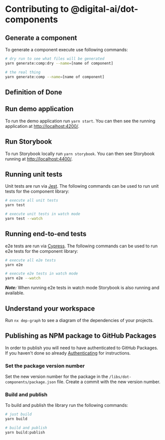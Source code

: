 # Contributing to @digital-ai/dot-components

## Generate a component

To generate a component execute use following commands:

```sh
# dry run to see what files will be generated
yarn generate:comp:dry --name=[name of component]

# the real thing
yarn generate:comp --name=[name of component]
```

## Definition of Done

<!-- TODO -->

## Run demo application

To run the demo application run `yarn start`. You can then see the running application at <http://localhost:4200/>.

## Run Storybook

To run Storybook locally run `yarn storybook`. You can then see Storybook running at <http://localhost:4400/>.

## Running unit tests

Unit tests are run via [Jest](https://jestjs.io). The following commands can be used to run unit tests for the component library:

```sh
# execute all unit tests
yarn test

# execute unit tests in watch mode
yarn test --watch
```

## Running end-to-end tests

e2e tests are run via [Cypress](https://www.cypress.io/). The following commands can be used to run e2e tests for the component library:

```sh
# execute all e2e tests
yarn e2e

# execute e2e tests in watch mode
yarn e2e --watch
```

**_Note:_** When running e2e tests in watch mode Storybook is also running and available.

## Understand your workspace

Run `nx dep-graph` to see a diagram of the dependencies of your projects.

## Publishing as NPM package to GitHub Packages

In order to publish you will need to have authenticated to GitHub Packages. If you haven't done so already [Authenticating](/README.md) for instructions.

### Set the package version number

<!-- TODO: come up with a better and more consistent way of setting the version number -->

Set the new version number for the package in the `/libs/dot-components/package.json` file. Create a commit with the new version number.

### Build and publish

To build and publish the library run the following commands:

```sh
# just build
yarn build

# build and publish
yarn build:publish
```
